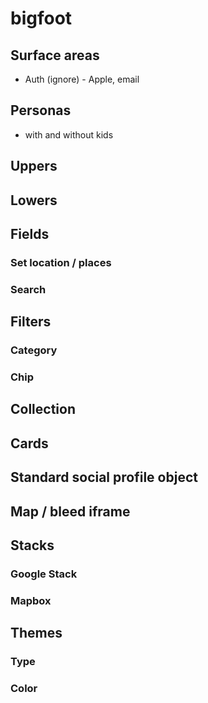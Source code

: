 # bigfoot

## Surface areas

* Auth (ignore) - Apple, email

## Personas

* with and without kids

## Uppers

## Lowers

## Fields

### Set location / places

### Search

## Filters

### Category

### Chip

## Collection

## Cards

## Standard social profile object

## Map / bleed iframe

## Stacks

### Google Stack

### Mapbox

## Themes

### Type

### Color
